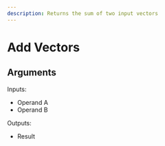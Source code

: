 ```yaml
---
description: Returns the sum of two input vectors
---
```


# Add Vectors

## Arguments

Inputs:

- Operand A
- Operand B

Outputs:

- Result

